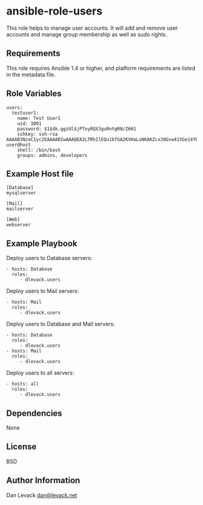 ansible-role-users
=========

This role helps to manage user accounts. It will add and remove user accounts and manage group membership as well as sudo rights.

Requirements
------------

This role requires Ansible 1.4 or higher, and platform requirements are listed in the metadata file.

Role Variables
--------------

    users:
      testuser1:
        name: Test User1
        uid: 1001
        password: $1$4k.ggzUl$jPToyRQXJguRntgRN/Z6H1
        sshkey: ssh-rsa AAAAB3NzaC1yc2EAAAABIwAAAQEA2LTRhIlEQuibfGA2KVHaLoN6AKZcx38Gvw415Ge14YD+gFHogwc4a8eO4Gpg4eSB5WyHrD6Lr/b1GbgQKfwIIewdjvfxbm6CH/oJoWZ2VnXABg+nuLZRICt4mV/Gz9ZvbLRyFsDCSiNtqPUa5LQyGJeIJ3I0/dEv3E7V5IU6rJhUN6wXLmbZtUlpjzje99Tjab17m4ZWkgveSr89euhmZ9auoLjokG8ITqizMbk3pqR3ZvCVsquCdb//Ke5qxvVUaiicpTeFCjpYdfsoDeCVhoFm5mx2j9YhNng49/oPBL46eJBkY5xuj0UGTxqnc+EzTKi/kqdc/4qakcM6hxPzqQ== user@host
        shell: /bin/bash
        groups: admins, developers

Example Host file
-----------------

    [Database]
    mysqlserver
    
    [Mail]
    mailserver
    
    [Web]
    webserver

Example Playbook
----------------

Deploy users to Database servers:

    - hosts: Database
      roles:
         - dlevack.users

Deploy users to Mail servers:

    - hosts: Mail
      roles:
         - dlevack.users

Deploy users to Database and Mail servers:

    - hosts: Database
      roles:
         - dlevack.users
    - hosts: Mail
      roles:
         - dlevack.users

Deploy users to all servers:

    - hosts: all
      roles:
         - dlevack.users


Dependencies
------------

None

License
-------

BSD

Author Information
------------------

Dan Levack <dan@levack.net>
